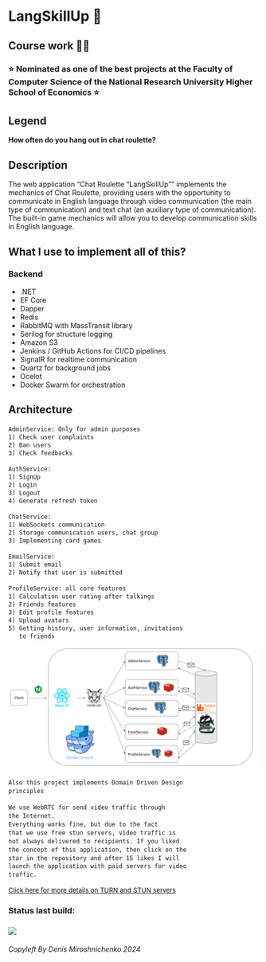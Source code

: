 # LangSkillUp 💬

## Course work 👨‍🎓

### :star: Nominated as one of the best projects at the Faculty of Computer Science of the National Research University Higher School of Economics :star:

## Legend

**How often do you hang out in chat roulette?**

## Description

The web application “Chat Roulette “LangSkillUp”” implements the mechanics of Chat Roulette, providing users with the opportunity to communicate in English language through video communication (the main type of communication) and text chat (an auxiliary type of communication). The built-in game mechanics will allow you to develop communication skills in English language.

## What I use to implement all of this?

### Backend

- .NET
- EF Core
- Dapper
- Redis
- RabbitMQ with MassTransit library
- Serilog for structure logging
- Amazon S3
- Jenkins / GitHub Actions for CI/CD pipelines
- SignalR for realtime communication
- Quartz for background jobs
- Ocelot
- Docker Swarm for orchestration

## Architecture

```
AdminService: Only for admin purposes
1) Check user complaints
2) Ban users
3) Check feedbacks

AuthService:
1) SignUp
2) Login
3) Logout
4) Generate refresh token

ChatService:
1) WebSockets communication
2) Storage communication users, chat group
3) Implementing card games

EmailService:
1) Submit email
2) Notify that user is submitted

ProfileService: all core features
1) Calculation user rating after talkings
2) Friends features
3) Edit profile features
4) Upload avatars
5) Getting history, user information, invitations 
   to friends

```

![1716313770049](images/README/1716313770049.png)

```html
Also this project implements Domain Driven Design 
principles

We use WebRTC for send video traffic through 
the Internet. 
Everything works fine, but due to the fact
that we use free stun servers, video traffic is
not always delivered to recipients. If you liked 
the concept of this application, then click on the 
star in the repository and after 15 likes I will 
launch the application with paid servers for video
traffic.
```

<a href="https://getstream.io/glossary/turn-server/#:~:text=TURN%20and%20STUN%20servers%20are,Session%20Traversal%20Utilities%20for%20NAT." style="font-size: small;">Click here for more details on TURN and STUN servers</a>

### Status last build:</br>

### <img src="https://github.com/Platinaa777/ChatRoulette.Backend/actions/workflows/main.yml/badge.svg"> </br>

*Copyleft By Denis Miroshnichenko 2024*
